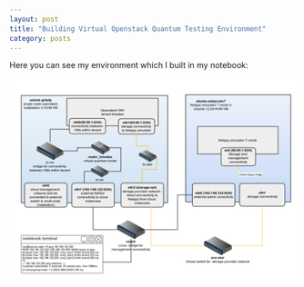 ```yaml
---
layout: post
title: "Building Virtual Openstack Quantum Testing Environment"
category: posts
---
```


Here you can see my environment which I built in my notebook:

![My environment](/images/openstack_vm_testing_environment.png)